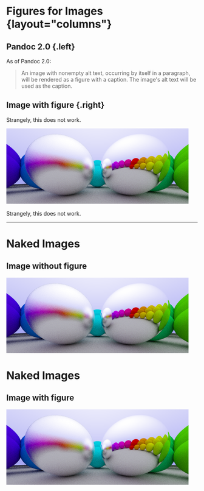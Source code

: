 # Figures for Images {layout="columns"}

## Pandoc 2.0 {.left}

As of Pandoc 2.0:

> An image with nonempty alt text, occurring by itself in a paragraph, will be
> rendered as a figure with a caption. The image's alt text will be used as the
> caption.

## Image with figure {.right}

Strangely, this does not work.

![This is the alt text of the image](include/06-metal.png)


Strangely, this does not work.

--- 

# Naked Images

## Image without figure 

![](include/06-metal.png)

# Naked Images

## Image with figure 

![Alt text as figure](include/06-metal.png)

